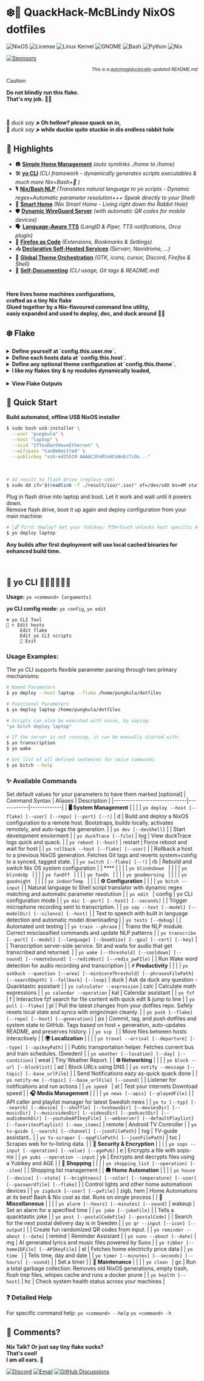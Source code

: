 # ❄️🦆 **QuackHack-McBLindy NixOS dotfiles** <br>

<!-- VERSIONS_START -->
![NixOS](https://img.shields.io/badge/NixOS-25.11-blue?style=flat-square&logo=NixOS&logoColor=white)
![License](https://img.shields.io/badge/license-MIT-black?style=flat-square&logo=opensourceinitiative&logoColor=white)
![Linux Kernel](https://img.shields.io/badge/Linux-6.12.30-red?style=flat-square&logo=linux&logoColor=white)
![GNOME](https://img.shields.io/badge/GNOME-48.1-purple?style=flat-square&logo=gnome&logoColor=white)
![Bash](https://img.shields.io/badge/bash-5.2.37-red?style=flat-square&logo=gnubash&logoColor=white)
![Python](https://img.shields.io/badge/Python-3.12.10-%23FFD43B?style=flat-square&logo=python&logoColor=white)
![Nix](https://img.shields.io/badge/Nix-2.28.3-blue?style=flat-square&logo=nixos&logoColor=white)
<!-- VERSIONS_END -->

[![Sponsors](https://img.shields.io/github/sponsors/QuackHack-McBlindy?logo=githubsponsors&label=?&style=flat&labelColor=ff1493&logoColor=fff&color=rgba(234,74,170,0.5) "")](https://github.com/sponsors/QuackHack-McBlindy)<div align="right"><sub>

_This is a <abbr title="Magically automated with duck-powered quackery">automagiduckically</abbr> updated README.md_

</sub></div> 


> [!CAUTION]
> __Do not blindly run this flake.__ <br>
> **That's my job.** 🧑‍🦯
<br>

🦆 _duck say ⮞_ __Oh hellow? please quack on in,__ <br>
🦆 _duck say ⮞_ __while duckie quite stuckie in dis endless rabbit hole__ <br>

## **📌 Highlights** 

- 🛖 **[Simple Home Management](https://github.com/QuackHack-McBlindy/dotfiles/blob/main/modules/home.nix)** *(auto symlinks ./home to /home)*  
- 🛠️ **[yo CLI](https://github.com/QuackHack-McBlindy/dotfiles/blob/main/modules/yo.nix)** *(CLI framework - dynamically generates scripts executables & much more Nix+Bash+🦆 )*    
- 🎙️ **[Nix/Bash NLP](https://github.com/QuackHack-McBlindy/dotfiles/blob/main/bin/config/nlp.nix)** *(Translates natural language to yo scripts - Dynamic regex+Automatic parameter resolution+++ Speak directly to your Shell)* 
- 📡 **[Smart Home](https://github.com/QuackHack-McBlindy/dotfiles/blob/main/bin/network/zigbee.nix)** *(Nix Smart Home - Living right down the Rabbit Hole)* 
- 🛡️ **[Dynamic WireGuard Server](https://github.com/QuackHack-McBlindy/dotfiles/blob/main/modules/networking/wg-server.nix)** *(with automatic QR codes for mobile devices)* 
- 🗣️ **[Language-Aware TTS](https://github.com/QuackHack-McBlindy/dotfiles/blob/main/packages/say.nix)** *(LangID & Piper, TTS notifications, Orca plugin)* 
- 🦊 **[Firefox as Code](https://github.com/QuackHack-McBlindy/dotfiles/blob/main/modules/programs/firefox.nix)** *(Extensions, Bookmarks & Settings)* 
- 📥 **[Declarative Self-Hosted Services](https://github.com/QuackHack-McBlindy/dotfiles/blob/main/modules/virtualisation/arr.nix)** *(Servarr, Navidrome, ...)* 
- 🎨 **[Global Theme Orchestration](https://github.com/QuackHack-McBlindy/dotfiles/blob/main/modules/themes/default.nix)** *(GTK, icons, cursor, Discord, Firefox & Shell)* 
- 📝 **[Self-Documenting](https://github.com/QuackHack-McBlindy/dotfiles/blob/main/bin/productivity/git.nix)** *(CLI usage, Git tags & README.md)*

<br>

__Here lives home machines configurations,__  
__crafted as a tiny Nix flake__  
__Glued together by a Nix-flavoured command line utility,__  
__easiy expanded and used to deploy, doc, and duck around__ 🦆✨  
  
  
## ❄️ **Flake**

<details><summary><strong>
Define yourself at `config.this.user.me`.
</strong></summary>

<!-- USER_START -->
```nix
```
<!-- USER_END -->

</details>


<details><summary><strong>
Define each hosts data at `config.this.host`.
</strong></summary>

<!-- HOST_START -->
```nix
```
<!-- HOST_END -->

</details>


<details><summary><strong>
Define any optional theme configuration at `config.this.theme`.
</strong></summary>

<!-- THEME_START -->
```nix
```
<!-- THEME_END -->

</details>


<details><summary><strong>
I like my flakes tiny & ny modules dynamically loaded,  
</strong></summary>

<!-- FLAKE_START -->
```nix
# dotfiles/flake.nix ⮞ https://github.com/quackhack-mcblindy/dotfiles
{  # 🦆 duck say ⮞ welcome to
    description = "❄️🦆 ⮞ QuackHack-McBLindy's big dot of flakyfiles with extra quackz.";
    inputs = { # 🦆 duck say ⮞ inputz stuff
        nixpkgs.url = "github:nixos/nixpkgs/nixos-unstable";        
        sops-nix.url = "github:Mic92/sops-nix";
        sops-nix.inputs.nixpkgs.follows = "nixpkgs";  
        caddy-duckdns.url = "github:QuackHack-McBlindy/nix-caddy-duckdns";
        installer.url = "github:QuackHack-McBlindy/auto-installer-nixos";
    }; # 🦆 duck say ⮞ outputz other ducky stuffz
    outputs = inputs @ { self, systems, nixpkgs, ... }:
        let
            lib = import ./lib { 
                inherit self inputs;
                lib = nixpkgs.lib;      
            };                   
        in lib.makeFlake { # 🦆 duck say ⮞ make my flake
            systems = [ "x86_64-linux" "aarch64-linux" ]; 
            overlays = lib.mapOverlays ./overlays { inherit lib; };
            hosts = lib.mapHosts ./hosts;
            specialArgs = { pkgs = system: nixpkgs.legacyPackages.${system}; };
            packages = lib.mapModules ./packages import;
            devShells = lib.mapModules ./devShells (path: import path);     
        };} # 🦆 duck say ⮞ flakes all set, with no debating — next nix file awaiting, ducks be there waitin'
```
<!-- FLAKE_END -->
</details>

<br>

<details><summary><strong>
View Flake Outputs
</strong></summary>

  <!-- TREE_START -->
```nix
git+file:///home/pungkula/dotfiles
├───devShells
│   ├───aarch64-linux
│   │   ├───android omitted (use '--all-systems' to show)
│   │   ├───go omitted (use '--all-systems' to show)
│   │   ├───java omitted (use '--all-systems' to show)
│   │   ├───node omitted (use '--all-systems' to show)
│   │   ├───python omitted (use '--all-systems' to show)
│   │   ├───python312 omitted (use '--all-systems' to show)
│   │   └───rust omitted (use '--all-systems' to show)
│   └───x86_64-linux
│       ├───android: development environment 'nix-shell'
│       ├───go: development environment 'nix-shell'
│       ├───java: development environment 'nix-shell'
│       ├───node: development environment 'nix-shell'
│       ├───python: development environment 'nix-shell'
│       ├───python312: development environment 'nix-shell'
│       └───rust: development environment 'nix-shell'
├───nixosConfigurations
│   ├───desktop: NixOS configuration
│   ├───homie: NixOS configuration
│   ├───laptop: NixOS configuration
│   └───nasty: NixOS configuration
├───overlays
│   ├───beutifulsoup: Nixpkgs overlay
│   ├───ddgs: Nixpkgs overlay
│   └───noisereduce: Nixpkgs overlay
└───packages
    ├───aarch64-linux
    │   ├───health omitted (use '--all-systems' to show)
    │   ├───installer omitted (use '--all-systems' to show)
    │   ├───say omitted (use '--all-systems' to show)
    │   ├───tv omitted (use '--all-systems' to show)
    │   └───yo-bitch omitted (use '--all-systems' to show)
    └───x86_64-linux
        ├───health: package 'health'
        ├───installer: package 'nixos-auto-installer-24.05.20240406.ff0dbd9-x86_64-linux.iso'
        ├───say: package 'say'
        ├───tv: package 'tv'
        └───yo-bitch: package 'yo-bitch'
```
  <!-- TREE_END -->

</details>  
  

## **🛟 Quick Start**

**Build automated, offline USB NixOS installer** 

```bash
$ sudo bash usb-installer \
  --user "pungkula" \
  --host "laptop" \
  --ssid "IfYouDontHaveEthernet" \
  --wifipass "CanBeOmitted" \
  --publickey "ssh-ed25519 AAAAC3FoRSsHCoNnEcTiOn..."
``` 

<br>

```bash
# dd result to flash drive (replace sdX)
$ sudo dd if="$(readlink -f ./result/iso/*.iso)" of=/dev/sdX bs=4M status=progress oflag=sync
``` 

Plug in flash drive into laptop and boot. Let it work and wait until it powers down.  
Remove flash drive, boot it up again and deploy configuration from your main machine:

```bash
# 🦆🔓 First deploy? Get your Yubikey: PIN+Touch unlocks host specific AGE key for sops-nix 
$ yo deploy laptop
```

**Any builds after first deployment will use local cached binaries for enhanced build time.**  

<br>

<!-- YO_DOCS_START -->
## 🚀 **yo CLI 🦆🦆🦆🦆🦆🦆**
**Usage:** `yo <command> [arguments]`  

**yo CLI config mode:** `yo config`, `yo edit` 

``` 
❄️ yo CLI Tool
🦆 ➤ Edit hosts
     Edit flake
     Edit yo CLI scripts
     🚫 Exit
``` 

### **Usage Examples:**  
The yo CLI supports flexible parameter parsing through two primary mechanisms:  

```bash
# Named Parameters  
$ yo deploy --host laptop --flake /home/pungkula/dotfiles

# Positional Parameters
$ yo deploy laptop /home/pungkula/dotfiles

# Scripts can also be executed with voice, by saying:
"yo bitch deploy laptop"

# If the server is not running, it can be manually started with:
$ yo transcription
$ yo wake

# Get list of all defined sentences for voice commands:
$ yo bitch --help
```

### ✨ Available Commands
Set default values for your parameters to have them marked [optional]
| Command Syntax               | Aliases    | Description |
|------------------------------|------------|-------------|
| **🖥️ System Management** | | |
| `yo deploy --host [--flake] [--user] [--repo] [--port] [--!]` | d | Build and deploy a NixOS configuration to a remote host. Bootstraps, builds locally, activates remotely, and auto-tags the generation. |
| `yo dev [--devShell]` |  | Start development enviorment |
| `yo duckTrace [--file]` | log | View duckTrace logs quick and quack. |
| `yo reboot [--host]` | restart | Force reboot and wait for host |
| `yo rollback --host [--flake] [--user]` |  | Rollback a host to a previous NixOS generation. Fetches Git tags and reverts system+config to a synced, tagged state. |
| `yo switch [--flake] [--!]` | rb | Rebuild and switch Nix OS system configuration |
| **** | | |
| `yo blindsDown ` |  |  |
| `yo blindsUp ` |  |  |
| `yo fanOff ` |  |  |
| `yo fanOn ` |  |  |
| `yo goodmorning ` |  |  |
| `yo goodnight ` |  |  |
| `yo indoorTemp ` |  |  |
| **⚙️ Configuration** | | |
| `yo bitch --input` |  | Natural language to Shell script translator with dynamic regex matching and automatic parameter resolutiion |
| `yo edit ` | config | yo CLI configuration mode |
| `yo mic [--port] [--host] [--seconds]` |  | Trigger microphone recording sent to transcription. |
| `yo say --text [--model] [--modelDir] [--silence] [--host]` |  | Text to speech with built in language detection and automatic model downloading |
| `yo tests [--debug]` |  | Automated unit testing |
| `yo train --phrase` |  | Trains the NLP module. Correct misclassified commands and update NLP patterns |
| `yo transcribe [--port] [--model] [--language] [--beamSize] [--gpu] [--cert] [--key]` |  | Transcription server-side service. Sit and waits for audio that get transcribed and returned. |
| `yo wake [--threshold] [--cooldown] [--sound] [--remoteSound] [--redisHost] [--redis_pwFIle]` |  | Run Wake word detection for audio recording and transcription |
| **⚡ Productivity** | | |
| `yo askDuck --question [--area] [--minScoreThreshold] [--phrasesFilePath] [--searchDepth] [--fallback] [--loop]` | duck | Ask da duck any question - Quacktastic assistant |
| `yo calculator --expression` | calc | Calculate math expressions |
| `yo calendar --operation` | kal | Calendar assistant |
| `yo fzf ` | f | Interactive fzf search for file content with quick edit & jump to line |
| `yo pull [--flake]` | pl | Pull the latest changes from your dotfiles repo. Safely resets local state and syncs with origin/main cleanly. |
| `yo push [--flake] [--repo] [--host] [--generation]` | ps | Commit, tag, and push dotfiles and system state to GitHub. Tags based on host + generation, auto-updates README, and preserves history. |
| `yo scp ` |  | Move files between hosts interactively |
| **🌍 Localization** | | |
| `yo travel --arrival [--departure] [--type] [--apikeyPath]` |  | Public transportation helper. Fetches current bus and train schedules. (Sweden) |
| `yo weather [--location] [--day] [--condition]` | weat | Tiny Weather Report. |
| **🌐 Networking** | | |
| `yo block --url [--blocklist]` | ad | Block URLs using DNS |
| `yo notify --message [--topic] [--base_urlFile]` |  | Send Notifications eazy as-quick quack done |
| `yo notify-me [--topic] [--base_urlFile] [--sound]` |  | Listener for notifications and run actions |
| `yo speed ` | st | Test your internets Download speed |
| **🎧 Media Management** | | |
| `yo news [--apis] [--playedFile]` |  | API caller and playlist manager for latest Swedish news |
| `yo tv [--typ] [--search] [--device] [--shuffle] [--tvshowsDir] [--moviesDir] [--musicDir] [--musicvideoDir] [--videosDir] [--podcastDir] [--audiobookDir] [--youtubeAPIkeyFile] [--webserver] [--defaultPlaylist] [--favoritesPlaylist] [--max_items]` | remote | Android TV Controller |
| `yo tv-guide [--search] [--channel] [--jsonFilePath]` | tvg | TV-guide assistant.. |
| `yo tv-scraper [--epgFilePath] [--jsonFilePath]` | tvc | Scrapes web for tv-listing data. |
| **🔐 Security & Encryption** | | |
| `yo sops --input [--operation] [--value] [--agePub]` | e | Encrypts a file with sops-nix |
| `yo yubi --operation --input` | yk | Encrypts and decrypts files using a Yubikey and AGE |
| **🛒 Shopping** | | |
| `yo shopping_list [--operation] [--item]` |  | Shopping list management |
| **🛖 Home Automation** | | |
| `yo house [--device] [--state] [--brightness] [--color] [--temperature] [--user] [--passwordfile] [--flake]` |  | Control lights and other home automatioon devices |
| `yo zigduck [--user] [--pwfile]` | zigb, hem | Home Automations at its best! Bash & Nix cool as dat. Runs on single process |
| **🧩 Miscellaneous** | | |
| `yo alarm [--hours] [--minutes] [--sound]` | wakeup | Set an alarm for a specified time |
| `yo joke [--jokeFile]` |  | Tells a quacktastic joke |
| `yo post [--postalCodeFile] [--postalCode]` |  | Search for the next postal delivery day is in Sweden |
| `yo qr --input [--icon] [--output]` |  | Create fun randomized QR codes from input. |
| `yo reminder --about [--date]` | remind | Reminder Assistant |
| `yo suno --about [--date]` | mg | AI generated lyrics and music files powered by Suno |
| `yo tibber [--homeIDFile] [--APIKeyFile]` | el | Fetches home electricity price data |
| `yo time ` |  | Tells time, day and date |
| `yo timer [--minutes] [--seconds] [--hours] [--sound]` |  | Set a timer |
| **🧹 Maintenance** | | |
| `yo clean ` | gc | Run a total garbage collection: Removes old NixOS generations, empty trash, flush tmp files, whipes cache and runs a docker prune |
| `yo health [--host]` | hc | Check system health status across your machines |
### ❓ Detailed Help
For specific command help: 
`yo <command> --help`
`yo <command> -h`
<!-- YO_DOCS_END -->


## 💬 **Comments?**

**Nix Talk? Or just say tiny flake sucks?**   
**That's cool!**  
**I am all ears. 👀**  

<!-- CONTACT_START -->
[![Discord](https://img.shields.io/badge/Discord-Chat-5865F2?style=flat-square&logo=discord&logoColor=white)](https://discordapp.com/users/675530282849533952)
[![Email](https://img.shields.io/badge/Email-Contact-6D4AFF?style=flat-square&logo=protonmail&logoColor=white)](mailto:isthisrandomenough@protonmail.com)
[![GitHub Discussions](https://img.shields.io/badge/Discussions-Join-181717?style=flat-square&logo=github&logoColor=white)](https://github.com/QuackHack-McBlindy/dotfiles/discussions)

<!-- CONTACT_END -->
